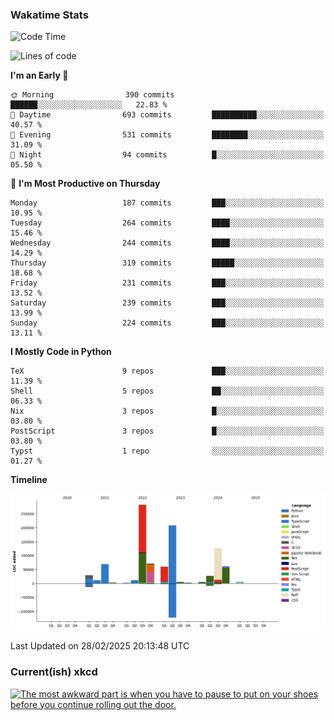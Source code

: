 ### Wakatime Stats
<!--START_SECTION:waka-->
![Code Time](http://img.shields.io/badge/Code%20Time-3%2C068%20hrs%207%20mins-blue)

![Lines of code](https://img.shields.io/badge/From%20Hello%20World%20I%27ve%20Written-982.1%20thousand%20lines%20of%20code-blue)

**I'm an Early 🐤** 

```text
🌞 Morning                390 commits         ██████░░░░░░░░░░░░░░░░░░░   22.83 % 
🌆 Daytime                693 commits         ██████████░░░░░░░░░░░░░░░   40.57 % 
🌃 Evening                531 commits         ████████░░░░░░░░░░░░░░░░░   31.09 % 
🌙 Night                  94 commits          █░░░░░░░░░░░░░░░░░░░░░░░░   05.50 % 
```
📅 **I'm Most Productive on Thursday** 

```text
Monday                   187 commits         ███░░░░░░░░░░░░░░░░░░░░░░   10.95 % 
Tuesday                  264 commits         ████░░░░░░░░░░░░░░░░░░░░░   15.46 % 
Wednesday                244 commits         ████░░░░░░░░░░░░░░░░░░░░░   14.29 % 
Thursday                 319 commits         █████░░░░░░░░░░░░░░░░░░░░   18.68 % 
Friday                   231 commits         ███░░░░░░░░░░░░░░░░░░░░░░   13.52 % 
Saturday                 239 commits         ███░░░░░░░░░░░░░░░░░░░░░░   13.99 % 
Sunday                   224 commits         ███░░░░░░░░░░░░░░░░░░░░░░   13.11 % 
```


**I Mostly Code in Python** 

```text
TeX                      9 repos             ███░░░░░░░░░░░░░░░░░░░░░░   11.39 % 
Shell                    5 repos             ██░░░░░░░░░░░░░░░░░░░░░░░   06.33 % 
Nix                      3 repos             █░░░░░░░░░░░░░░░░░░░░░░░░   03.80 % 
PostScript               3 repos             █░░░░░░░░░░░░░░░░░░░░░░░░   03.80 % 
Typst                    1 repo              ░░░░░░░░░░░░░░░░░░░░░░░░░   01.27 % 
```



**Timeline**

![Lines of Code chart](https://raw.githubusercontent.com/joshuajeschek/joshuajeschek/main/assets/bar_graph.png)


 Last Updated on 28/02/2025 20:13:48 UTC
<!--END_SECTION:waka-->

### Current(ish) xkcd
<a id="xkcd-a" title="The most awkward part is when you have to pause to put on your shoes before you continue rolling out the door." href="https://www.xkcd.com" target="_blank">
        <img align="center" id="xkcd-img" src="https://imgs.xkcd.com/comics/excusing_yourself.png" alt="The most awkward part is when you have to pause to put on your shoes before you continue rolling out the door." height=300 />
</a>
